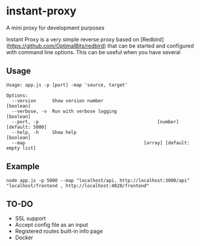 # instant-proxy
A mini proxy for development purposes

Instant Proxy is a very simple reverse proxy based on [Redbird] (https://github.com/OptimalBits/redbird) that can be started and configured with command line options.
This can be useful when you have several 

## Usage
```
Usage: app.js -p [port] -map 'source, target'

Options:
  --version      Show version number                                   [boolean]
  --verbose, -v  Run with verbose logging                              [boolean]
  --port, -p                                            [number] [default: 5000]
  --help, -h     Show help                                             [boolean]
  --map                                            [array] [default: empty list]
```

## Example
```
node app.js -p 5000 --map "localhost/api, http://localhost:3000/api" "localhost/frontend , http://localhost:4020/frontend"
```

## TO-DO
- SSL support
- Accept config file as an input
- Registered routes built-in info page
- Docker
